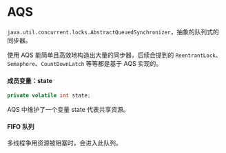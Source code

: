 # AQS

`java.util.concurrent.locks.AbstractQueuedSynchronizer`，抽象的队列式的同步器。

使用 AQS 能简单且高效地构造出大量的同步器，后续会提到的 `ReentrantLock`、`Semaphore`、`CountDownLatch` 等等都是基于 AQS 实现的。


#### 成员变量：state
```java
private volatile int state;
```
AQS 中维护了一个变量 state 代表共享资源。

#### FIFO 队列
多线程争用资源被阻塞时，会进入此队列。
